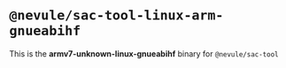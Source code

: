 # `@nevule/sac-tool-linux-arm-gnueabihf`

This is the **armv7-unknown-linux-gnueabihf** binary for `@nevule/sac-tool`
